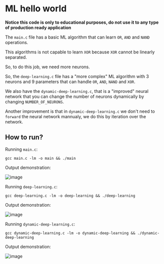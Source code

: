 # ML hello world

**Notice this code is only to educational purposes, do not use it to any type of production ready application**

The `main.c` file has a basic ML algorithm that can learn `OR`, `AND` and `NAND` operations.

This algorithms is not capable to learn `XOR` because `XOR` cannot be linearly separated.

So, to do this job, we need more neurons.

So, the `deep-learning.c` file has a "more complex" ML algorithm with 3 neurons and 9 parameters that can handle `OR`, `AND`, `NAND` and `XOR`.

We also have the `dynamic-deep-learning.c`, that is a "improved" neural network that you can change the number of neurons dynamically by changing `NUMBER_OF_NEURONS`.

Another improvement is that in `dynamic-deep-learning.c` we don't need to `forward` the neural network mannualy, we do this by iteration over the network.

## How to run?

Running `main.c`:

```shell
gcc main.c -lm -o main && ./main
```

Output demonstration:

![image](https://github.com/marcos-venicius/ML-hello-world/assets/94018427/5d0aef19-9439-4717-9147-9aea26b308c2)

Running `deep-learning.c`:

```shell
gcc deep-learning.c -lm -o deep-learning && ./deep-learning
```

Output demonstration:

![image](https://github.com/marcos-venicius/ML-hello-world/assets/94018427/80b88e85-910c-4c4f-bfbe-528f66eb1776)

Running `dynamic-deep-learning.c`:

```shell
gcc dynamic-deep-learning.c -lm -o dynamic-deep-learning && ./dynamic-deep-learning
```

Output demonstration:

![image](https://github.com/marcos-venicius/ML-hello-world/assets/94018427/e5a81dcb-3d4f-4ca1-836c-312c97ed6a5a)

